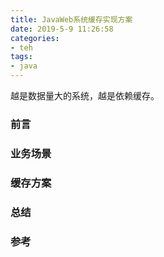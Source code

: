 ```yaml
---
title: JavaWeb系统缓存实现方案
date: 2019-5-9 11:26:58
categories:
- teh
tags:
- java
---
```


越是数据量大的系统，越是依赖缓存。

<!-- more -->


### 前言


### 业务场景


### 缓存方案


### 总结


### 参考
